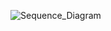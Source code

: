 ![Sequence_Diagram](https://github.com/user-attachments/assets/8b31b33b-e931-40cb-8270-706097eb1dfd)
